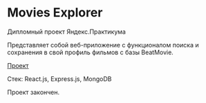 # Movies Explorer

 Дипломный проект Яндекс.Практикума

Представляет собой веб-приложение с функционалом поиска и сохранения в свой профиль фильмов с базы BeatMovie. 


[Проект](https://tsyalgen.nomoredomains.club)

Стек: React.js, Express.js, MongoDB

Проект закончен.

